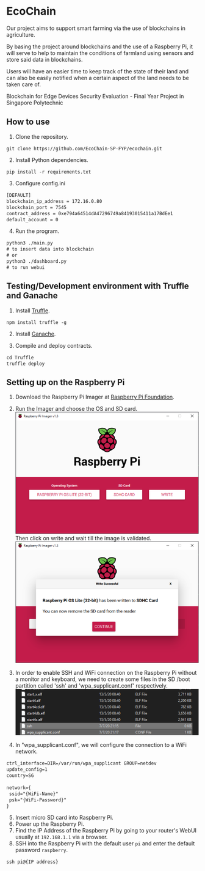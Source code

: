 # EcoChain
Our project aims to support smart farming via the use of blockchains in agriculture.

By basing the project around blockchains and the use of a Raspberry Pi, it will serve to help to maintain the conditions of farmland using sensors and store said data in blockchains. 

Users will have an easier time to keep track of the state of their land and can also be easily notified when a certain aspect of the land needs to be taken care of.

Blockchain for Edge Devices Security Evaluation - Final Year Project in Singapore Polytechnic 

## How to use
1. Clone the repository.
```
git clone https://github.com/EcoChain-SP-FYP/ecochain.git
```
2. Install Python dependencies.
```
pip install -r requirements.txt
```
3. Configure config.ini
```
[DEFAULT]
blockchain_ip_address = 172.16.0.80
blockchain_port = 7545
contract_address = 0xe794a64514dA47296749a84193015411a17BdEe1
default_account = 0
```
4. Run the program.
```
python3 ./main.py
# to insert data into blockchain
# or
python3 ./dashboard.py
# to run webui
```

## Testing/Development environment with Truffle and Ganache
1. Install [Truffle](https://www.trufflesuite.com/truffle).
```
npm install truffle -g
```
2. Install [Ganache](https://github.com/trufflesuite/ganache/releases).

3. Compile and deploy contracts.
```
cd Truffle
truffle deploy
```

## Setting up on the Raspberry Pi
1. Download the Raspberry Pi Imager at [Raspberry Pi Foundation](https://www.raspberrypi.org/downloads/).

2. Run the Imager and choose the OS and SD card.
![RPi Imager](readme/rpi-imager-init.png)
Then click on write and wait till the image is validated.
![RPi Imager](readme/rpi-imager-complete.png)

3. In order to enable SSH and WiFi connection on the Raspberry Pi without a monitor and keyboard, we need to create some files in the SD /boot partition called 'ssh' and 'wpa_supplicant.conf' respectively.
![Config File](readme/configFile.png)

4. In "wpa_supplicant.conf", we will configure the connection to a WiFi network.
```
ctrl_interface=DIR=/var/run/wpa_supplicant GROUP=netdev
update_config=1
country=SG

network={
 ssid="{WiFi-Name}"
 psk="{WiFi-Password}"
}
```
5. Insert micro SD card into Raspberry Pi.
6. Power up the Raspberry Pi.
7. Find the IP Address of the Raspberry Pi by going to your router's WebUI usually at `192.168.1.1` via a browser.
8. SSH into the Raspberry Pi with the default user `pi` and enter the default password `raspberry`.
```
ssh pi@{IP address}
```